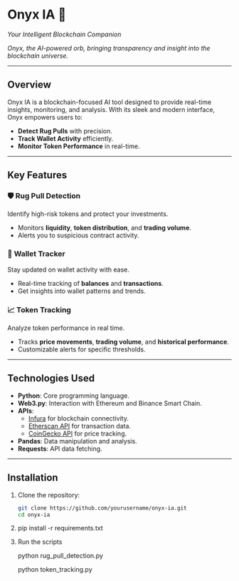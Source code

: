 # Onyx IA 🌌  
_Your Intelligent Blockchain Companion_  

_Onyx, the AI-powered orb, bringing transparency and insight into the blockchain universe._

---

## Overview  
Onyx IA is a blockchain-focused AI tool designed to provide real-time insights, monitoring, and analysis. With its sleek and modern interface, Onyx empowers users to:  
- **Detect Rug Pulls** with precision.  
- **Track Wallet Activity** efficiently.  
- **Monitor Token Performance** in real-time.  

---

## Key Features  

### 🛡️ **Rug Pull Detection**  
Identify high-risk tokens and protect your investments.  
- Monitors **liquidity**, **token distribution**, and **trading volume**.  
- Alerts you to suspicious contract activity.  

### 💼 **Wallet Tracker**  
Stay updated on wallet activity with ease.  
- Real-time tracking of **balances** and **transactions**.  
- Get insights into wallet patterns and trends.  

### 📈 **Token Tracking**  
Analyze token performance in real time.  
- Tracks **price movements**, **trading volume**, and **historical performance**.  
- Customizable alerts for specific thresholds.  

---

## Technologies Used  
- **Python**: Core programming language.  
- **Web3.py**: Interaction with Ethereum and Binance Smart Chain.  
- **APIs**:  
  - [Infura](https://infura.io) for blockchain connectivity.  
  - [Etherscan API](https://etherscan.io) for transaction data.  
  - [CoinGecko API](https://www.coingecko.com) for price tracking.  
- **Pandas**: Data manipulation and analysis.  
- **Requests**: API data fetching.  

---

## Installation  

1. Clone the repository:  
   ```bash
   git clone https://github.com/yourusername/onyx-ia.git
   cd onyx-ia
2. pip install -r requirements.txt

3. Run the scripts

   python rug_pull_detection.py

   python token_tracking.py


